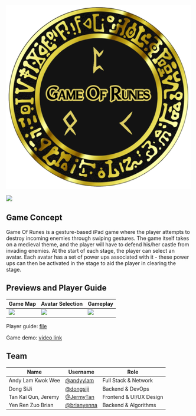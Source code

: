 <img src="GameOfRunes-logo.png" width="500" />

![](https://api.travis-ci.com/CS3217-Final-Project/TeamHoWan.svg?branch=master)

## Game Concept

Game Of Runes is a gesture-based iPad game where the player attempts to destroy incoming enemies through swiping gestures.
The game itself takes on a medieval theme, and the player will have to defend his/her castle from invading enemies. At the start of each stage, the player can select an avatar. Each avatar has a set of power ups associated with it - these power ups can then be activated in the stage to aid the player in clearing the stage.

## Previews and Player Guide

| Game Map | Avatar Selection | Gameplay |
|----------|------------------|----------|
|<img src="preview1.png" width="300" /> | <img src="preview2.png" width="300" /> | <img src="preview3.png" width="300" /> |

Player guide: [file](./Game%20Of%20Runes%20Player%20Guide.pdf)

Game demo: [video link](https://youtu.be/8g098szZv7U)

## Team

| Name | Username | Role |
|------|----------|------|
| Andy Lam Kwok Wee | [@andyylam](https://github.com/andyylam) | Full Stack & Network |
| Dong SiJi | [@dongsiji](https://github.com/dongsiji) | Backend & DevOps |
| Tan Kai Qun, Jeremy | [@JermyTan](https://github.com/JermyTan) | Frontend & UI/UX Design |
| Yen Ren Zuo Brian | [@brianyenna](https://github.com/brianyenna) | Backend & Algorithms |


